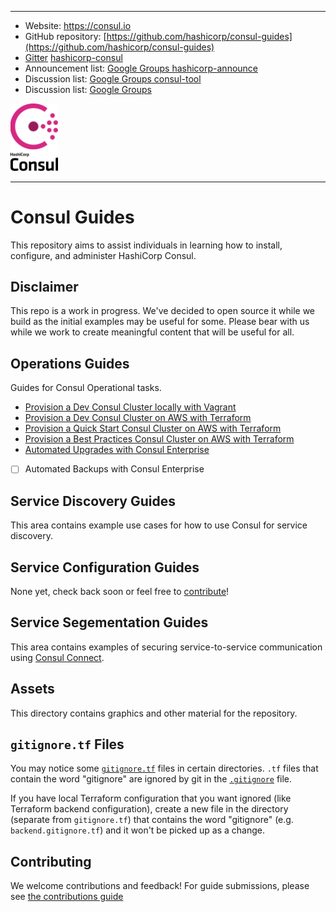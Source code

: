 ----
-	Website: https://consul.io
-	GitHub repository: [https://github.com/hashicorp/consul-guides](https://github.com/hashicorp/consul-guides)
-	[Gitter](http://gitter.im) [hashicorp-consul](https://gitter.im/hashicorp-consul/Lobby)
-	Announcement list: [Google Groups hashicorp-announce](https://groups.google.com/group/hashicorp-announce)
-	Discussion list: [Google Groups consul-tool](https://groups.google.com/group/consul-tool)
-	Discussion list: [Google Groups](https://groups.google.com/group/vault-tool)


<img src="common/images/Consul_VerticalLogo_FullColor.r1x9c1CS6x.svg" width="15%">

----

# Consul Guides

This repository aims to assist individuals in learning how to install, configure, and administer HashiCorp Consul.

## Disclaimer

This repo is a work in progress. We've decided to open source it while we build as the initial examples may be useful for some. Please bear with us while we work to create meaningful content that will be useful for all.

## Operations Guides

Guides for Consul Operational tasks.

* [Provision a Dev Consul Cluster locally with Vagrant](operations/provision-consul/dev/vagrant-local)
* [Provision a Dev Consul Cluster on AWS with Terraform](operations/provision-consul/dev/terraform-aws)
* [Provision a Quick Start Consul Cluster on AWS with Terraform](operations/provision-consul/quick-start/terraform-aws)
* [Provision a Best Practices Consul Cluster on AWS with Terraform](operations/provision-consul/best-practices/terraform-aws)
* [Automated Upgrades with Consul Enterprise](operations/automated-upgrades)
* [ ] Automated Backups with Consul Enterprise

## Service Discovery Guides

This area contains example use cases for how to use Consul for service discovery.

## Service Configuration Guides

None yet, check back soon or feel free to [contribute](CONTRIBUTING.md)!

## Service Segementation Guides

This area contains examples of securing service-to-service communication using [Consul Connect](https://www.consul.io/docs/connect/index.html).

## Assets

This directory contains graphics and other material for the repository.

## `gitignore.tf` Files

You may notice some [`gitignore.tf`](operations/provision-consul/best-practices/terraform-aws/gitignore.tf) files in certain directories. `.tf` files that contain the word "gitignore" are ignored by git in the [`.gitignore`](./.gitignore) file.

If you have local Terraform configuration that you want ignored (like Terraform backend configuration), create a new file in the directory (separate from `gitignore.tf`) that contains the word "gitignore" (e.g. `backend.gitignore.tf`) and it won't be picked up as a change.

## Contributing

We welcome contributions and feedback!  For guide submissions, please see [the contributions guide](CONTRIBUTING.md)
